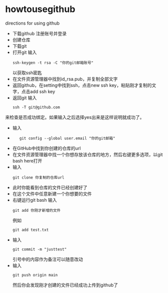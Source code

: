 # howtousegithub
directions for using github
* 下载github 注册账号并登录
* 创建仓库
* 下载git
* 打开git
  输入
  ```
  ssh-keygen -t rsa -C "你的git邮箱账号"
   ```
  以获取ssh密匙
* 在文件资源管理器中找到id_rsa.pub，并复制全部文字
* 返回github，在setting中找到ssh，点击new ssh key，粘贴刚才复制的文字，点击add ssh key
* 返回git
  输入
  ```
  ssh -T git@github.com
  ```
来检查是否成功绑定。如果输入之后选择yes出来是这样说明就成功了。
* 输入
* ```git config --global user.name "你的git账号"
     git config --global user.email "你的git邮箱"
  ```
* 在GitHub中找到你创建的仓库的url
* 在文件资源管理器中找一个你想存放该仓库的地方，然后右键更多选项，以git bash here打开
* 输入
  ```
  git clone 你复制的仓库url
  ```
* 此时你能看到仓库的文件已经创建好了
* 在这个文件中任意新建一个你想要的文件
* 右键运行git bash
  输入
  ```
  git add 你刚才新增的文件
  ```
  例如
  ```
  git add test.txt
  ```
* 输入
  ```
  git commit -m "justtest"
  ```
  引号中的内容作为备注可以随意改动
* 输入
  ```
  git push origin main
  ```
  然后你会发现刚才创建的文件已经成功上传到github了
  
